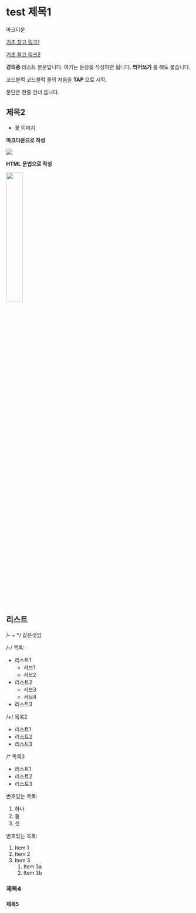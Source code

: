 # **test** 제목1

마크다운

[기초 참고 링크1](http://developer.gaeasoft.co.kr/development-guide/markdown/markdown-introduce/)

[기초 참고 링크2](https://guides.github.com/features/mastering-markdown/)

**강의중** 테스트 본문입니다. 여기는 문장을 작성하면 됩니다.
__띄어쓰기__ 를 해도 붙습니다.

  코드블럭  코드블럭 줄의 처음을 **TAP** 으로 시작.

문단은 한줄 건너 씁니다.

## 제목2

- 꽃 이미지

**마크다운으로 작성** 

![](https://t1.daumcdn.net/cfile/blog/993CFE4E5D64978514)


**HTML 문법으로 작성**

<img src="https://t1.daumcdn.net/cfile/blog/993CFE4E5D64978514"
width="30%">



## 리스트
/- + */ 같은것임

/-/ 목록:
  - 리스트1
      - 서브1
      - 서브2
  - 리스트2
      - 서브3
      - 서브4
  - 리스트3

/+/ 목록2
  + 리스트1
  + 리스트2
  + 리스트3

/*  목록3
  * 리스트1
  * 리스트2
  * 리스트3

 번호있는 목록:
  1. 하나
  2. 둘
  3. 셋


  번호있는 목록:
1. Item 1
1. Item 2
1. Item 3
   1. Item 3a
   1. Item 3b





### 제목4







#### 제목5









